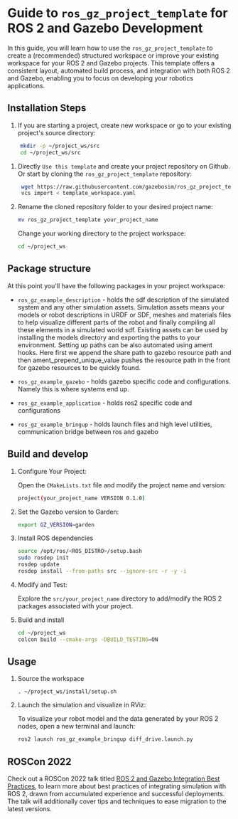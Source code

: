 # Guide to `ros_gz_project_template` for ROS 2 and Gazebo Development

In this guide, you will learn how to use the `ros_gz_project_template` to create a (recommended) structured workspace or improve your existing workspace for your ROS 2 and Gazebo projects. This template offers a consistent layout, automated build process, and integration with both ROS 2 and Gazebo, enabling you to focus on developing your robotics applications.

## Installation Steps

1. If you are starting a project, create new workspace or go to your existing project's source directory:

```bash
    mkdir -p ~/project_ws/src
    cd ~/project_ws/src
```

1. Directly `Use this template` and create your project repository on Github.
   Or start by cloning the `ros_gz_project_template` repository:

   ```bash
    wget https://raw.githubusercontent.com/gazebosim/ros_gz_project_template/main/template_workspace.yaml
    vcs import < template_workspace.yaml
   ```

1. Rename the cloned repository folder to your desired project name:

   ```bash
   mv ros_gz_project_template your_project_name
   ```

   Change your working directory to the project workspace:

   ```bash
   cd ~/project_ws
   ```

## Package structure

At this point you'll have the following packages in your project workspace:

* `ros_gz_example_description` - holds the sdf description of the simulated system and any other simulation assets. Simulation assets means your models or robot descriptions in URDF or SDF, meshes and materials files to help visualize different parts of the robot and finally compiling all these elements in a simulated world sdf. Existing assets can be used by installing the models directory and exporting the paths to your environment. Setting up paths can be also automated using ament hooks. Here first we append the share path to gazebo resource path and then ament_prepend_unique_value pushes the resource path in the front for gazebo resources to be quickly found.

* `ros_gz_example_gazebo` - holds gazebo specific code and configurations.  Namely this is where systems end up.

* `ros_gz_example_application` - holds ros2 specific code and configurations

* `ros_gz_example_bringup` - holds launch files and high level utilities, communication bridge between ros and gazebo


## Build and develop

1. Configure Your Project:

   Open the `CMakeLists.txt` file and modify the project name and version:

   ```bash
   project(your_project_name VERSION 0.1.0)
   ```

1. Set the Gazebo version to Garden:

    ```bash
    export GZ_VERSION=garden
    ```

1. Install ROS dependencies

    ```bash
    source /opt/ros/<ROS_DISTRO>/setup.bash
    sudo rosdep init
    rosdep update
    rosdep install --from-paths src --ignore-src -r -y -i
    ```

1. Modify and Test:

   Explore the `src/your_project_name` directory to add/modify the ROS 2 packages associated with your project.

1. Build and install

    ```bash
    cd ~/project_ws
    colcon build --cmake-args -DBUILD_TESTING=ON
    ```

## Usage

1. Source the workspace

    `. ~/project_ws/install/setup.sh`

1. Launch the simulation and visualize in RViz:
    
    To visualize your robot model and the data generated by your ROS 2 nodes, open a new terminal and launch:

   ```bash
   ros2 launch ros_gz_example_bringup diff_drive.launch.py
   ```


## ROSCon 2022
Check out a ROSCon 2022 talk titled [ROS 2 and Gazebo Integration Best Practices](https://vimeo.com/showcase/9954564/video/767127300), to learn more about best practices of integrating simulation with ROS 2, drawn from accumulated experience and successful deployments. The talk will additionally cover tips and techniques to ease migration to the latest versions.

